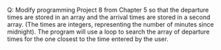 Q: Modify programming Project 8 from Chapter 5 so that the departure times are
stored in an array and the arrival times are stored in a second array. (The
times are integers, representing the number of minutes since midnight). The
program will use a loop to search the array of departure times for the one
closest to the time entered by the user.
